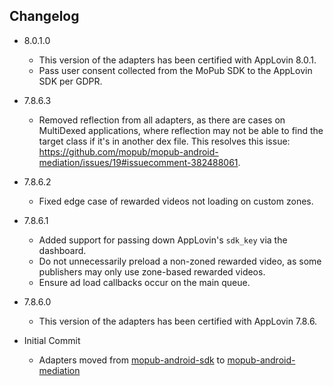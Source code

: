 ## Changelog
  * 8.0.1.0
    * This version of the adapters has been certified with AppLovin 8.0.1.
    * Pass user consent collected from the MoPub SDK to the AppLovin SDK per GDPR.
  * 7.8.6.3
    * Removed reflection from all adapters, as there are cases on MultiDexed applications, where reflection may not be able to find the target class if it's in another dex file. This resolves this issue: https://github.com/mopub/mopub-android-mediation/issues/19#issuecomment-382488061.
  * 7.8.6.2
    * Fixed edge case of rewarded videos not loading on custom zones.
  * 7.8.6.1
    * Added support for passing down AppLovin's `sdk_key` via the dashboard.
    * Do not unnecessarily preload a non-zoned rewarded video, as some publishers may only use zone-based rewarded videos.
    * Ensure ad load callbacks occur on the main queue.

  * 7.8.6.0
    * This version of the adapters has been certified with AppLovin 7.8.6.
	
  * Initial Commit
  	* Adapters moved from [mopub-android-sdk](https://github.com/mopub/mopub-android-sdk) to [mopub-android-mediation](https://github.com/mopub/mopub-android-mediation/)
